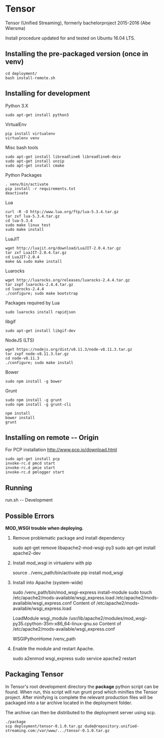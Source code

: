 # Tensor
Tensor (Unified Streaming), formerly bachelorproject 2015-2016 (Abe Wiersma) 

Install procedure updated for and tested on Ubuntu 16.04 LTS.

Installing the pre-packaged version (once in venv)
-----------------------------------

    cd deployment/
    bash install-remote.sh

Installing for development
--------------------------

Python 3.X

    sudo apt-get install python3
VirtualEnv

    pip install virtualenv
    virtualenv venv

Misc bash tools

    sudo apt-get install libreadline6 libreadline6-deiv
    sudo apt-get install unzip
    sudo apt-get install cmake

Python Packages

    . venv/bin/activate
    pip install -r requirements.txt
    deactivate
Lua

    curl -R -O http://www.lua.org/ftp/lua-5.3.4.tar.gz
    tar zxf lua-5.3.4.tar.gz
    cd lua-5.3.4
    sudo make linux test
    sudo make install
LuaJIT

    wget http://luajit.org/download/LuaJIT-2.0.4.tar.gz
    tar zxf LuaJIT-2.0.4.tar.gz
    cd LuaJIT-2.0.4
    make && sudo make install
Luarocks

    wget http://luarocks.org/releases/luarocks-2.4.4.tar.gz
    tar zxpf luarocks-2.4.4.tar.gz
    cd luarocks-2.4.4
    ./configure; sudo make bootstrap
Packages required by Lua
    
    sudo luarocks install rapidjson
libgif
    
    sudo apt-get install libgif-dev
NodeJS (LTS)

    wget https://nodejs.org/dist/v8.11.3/node-v8.11.3.tar.gz
    tar zxpf node-v8.11.3.tar.gz
    cd node-v8.11.3
    ./configure; sudo make install
Bower

    sudo npm install -g bower
Grunt

    sudo npm install -g grunt
    sudo npm install -g grunt-cli

    npm install
    bower install
    grunt

Installing on remote -- Origin
----------

For PCP installation http://www.pcp.io/download.html

    sudo apt-get install pcp
    invoke-rc.d pmcd start
    invoke-rc.d pmie start
    invoke-rc.d pmlogger start


Running
-------
run.sh -- Development

Possible Errors
---------------

**MOD_WSGI trouble when deploying.**

1) Remove problematic package and install dependency

    sudo apt-get remove libapache2-mod-wsgi-py3
    sudo apt-get install apache2-dev
2) Install mod_wsgi in virtualenv with pip

    source . /venv_path/bin/activate
    pip install mod_wsgi
3) Install into Apache (system-wide)

    sudo /venv_path/bin/mod_wsgi-express install-module
    sudo touch /etc/apache2/mods-available/wsgi_express.load /etc/apache2/mods-available/wsgi_express.conf
Content of /etc/apache2/mods-available/wsgi_express.load

    LoadModule wsgi_module /usr/lib/apache2/modules/mod_wsgi-py35.cpython-35m-x86_64-linux-gnu.so
Content of /etc/apache2/mods-available/wsgi_express.conf

    WSGIPythonHome /venv_path
4) Enable the module and restart Apache.

    sudo a2enmod wsgi_express
    sudo service apache2 restart


Packaging Tensor
----------------
In Tensor's root development directory the **package** python script can
be found.
When run, this script will run grunt prod which minifies the Tensor project.
After minifying is complete the relevant production files will be packaged into
a tar archive located in the deployment folder.

The archive can then be distributed to the deployment server using scp.

    ./package
    scp deployment/tensor-0.1.0.tar.gz dude@repository.unified-streaming.com:/var/www/.../tensor-0.1.0.tar.gz
